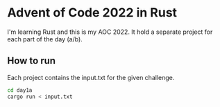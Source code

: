 # Advent of Code 2022 in Rust

I'm learning Rust and this is my AOC 2022. It hold a separate project for each part of the day (a/b).

## How to run

Each project contains the input.txt for the given challenge.

```sh
cd day1a
cargo run < input.txt
```
